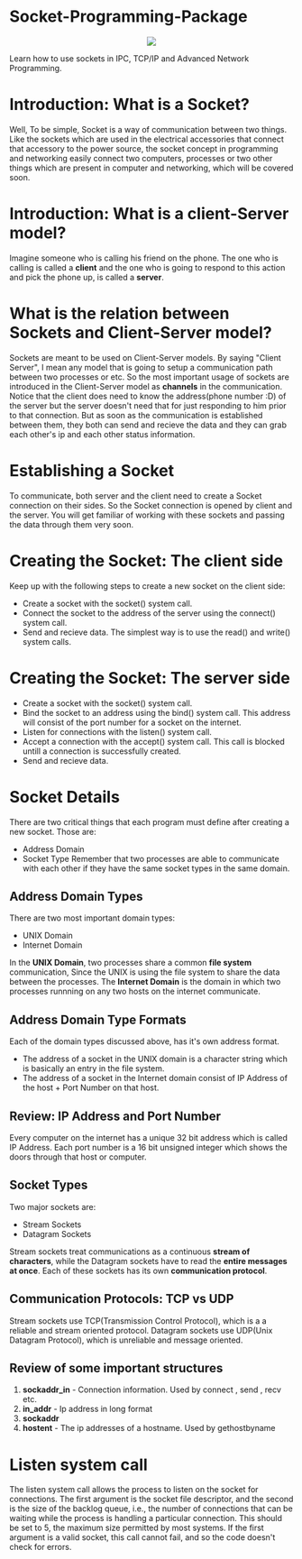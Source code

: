 # Socket-Programming-Package

<p align="center">
  <img src="http://uupload.ir/files/whf6_3-electric-logo-design.jpg">
</p>

Learn how to use sockets in IPC, TCP/IP and Advanced Network Programming.

# Introduction: What is a Socket?	
Well, To be simple, Socket is a way of communication between two things. Like the sockets which are used in the electrical accessories that connect that accessory to the power source, the socket concept in programming and networking easily connect two computers, processes or two other things which are present in computer and networking, which will be covered soon.

# Introduction: What is a client-Server model?
Imagine someone who is calling his friend on the phone. The one who is calling is called a **client** and the one who is going to respond to this action and pick the phone up, is called a **server**.

# What is the relation between Sockets and Client-Server model?
Sockets are meant to be used on Client-Server models. By saying "Client Server", I mean any model that is going to setup a communication path between two processes or etc. 
So the most important usage of sockets are introduced in the Client-Server model as **channels** in the communication.
Notice that the client does need to know the address(phone number :D) of the server but the server doesn't need that for just responding to him prior to that connection. But as soon as the communication is established between them, they both can send and recieve the data and they can grab each other's ip and each other status information.

# Establishing a Socket
To communicate, both server and the client need to create a Socket connection on their sides. So the Socket connection is opened by client and the server. You will get familiar of working with these sockets and passing the data through them very soon.

# Creating the Socket: The client side
Keep up with the following steps to create a new socket on the client side:
* Create a socket with the socket() system call.
* Connect the socket to the address of the server using the connect() system call.
* Send and recieve data. The simplest way is to use the read() and write() system calls.

# Creating the Socket: The server side
* Create a socket with the socket() system call.
* Bind the socket to an address using the bind() system call. This address will consist of the port number for a socket on the internet.
* Listen for connections with the listen() system call.
* Accept a connection with the accept() system call. This call is blocked untill a connection is successfully created.
* Send and recieve data.

# Socket Details
There are two critical things that each program must define after creating a new socket. Those are:
* Address Domain
* Socket Type
Remember that two processes are able to communicate with each other if they have the same socket types in the same domain.

## Address Domain Types
There are two most important domain types:
* UNIX Domain
* Internet Domain

In the  **UNIX Domain**, two processes share a common **file system** communication, Since the UNIX is using the file system to share the data between the processes.
The **Internet Domain** is the domain in which two processes runnning on any two hosts on the internet communicate.

## Address Domain Type Formats
Each of the domain types discussed above, has it's own address format.
* The address of a socket in the UNIX domain is a character string which is basically an entry in the file system.
* The address of a socket in the Internet domain consist of IP Address of the host + Port Number on that host.

## Review: IP Address and Port Number
Every computer on the internet has a unique 32 bit address which is called IP Address.
Each port number is a 16 bit unsigned integer which shows the doors through that host or computer.

## Socket Types
Two major sockets are:
* Stream Sockets
* Datagram Sockets

Stream sockets treat communications as a continuous **stream of characters**, while the Datagram sockets have to read the **entire messages at once**.
Each of these sockets has its own **communication protocol**.

## Communication Protocols: TCP vs UDP
Stream sockets use TCP(Transmission Control Protocol), which is a a reliable and stream oriented protocol.
Datagram sockets use UDP(Unix Datagram Protocol), which is unreliable and message oriented.

## Review of some important structures
1. **sockaddr_in** - Connection information. Used by connect , send , recv etc.
2. **in_addr** - Ip address in long format
3. **sockaddr**
4. **hostent** - The ip addresses of a hostname. Used by gethostbyname

# Listen system call
The listen system call allows the process to listen on the socket for connections. The first argument is the socket file descriptor, and the second is the size of the backlog queue, i.e., the number of connections that can be waiting while the process is handling a particular connection. This should be set to 5, the maximum size permitted by most systems. If the first argument is a valid socket, this call cannot fail, and so the code doesn't check for errors.